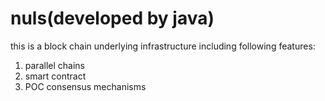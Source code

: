 # nuls(developed by java)
this is a block chain underlying infrastructure including following features:
1. parallel chains
2. smart contract
3. POC consensus mechanisms
